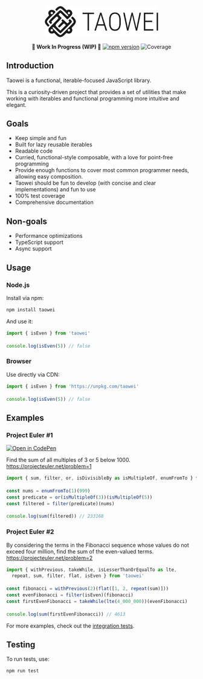 <div align="center">
  <a href="https://github.com/justbyitself/taowei">
    <img src="https://raw.githubusercontent.com/justbyitself/taowei/main/logo.svg" alt="Taowei logo" width="300"/>
  </a>
  
  **🚧 Work In Progress (WIP) 🚧**
  [![npm version](https://img.shields.io/npm/v/taowei.svg)](https://www.npmjs.com/package/taowei) ![Coverage](https://img.shields.io/badge/coverage-100%25-brightgreen)
</div>

## Introduction

Taowei is a functional, iterable-focused JavaScript library.

This is a curiosity-driven project that provides a set of utilities that make working with iterables and functional programming more intuitive and elegant.

## Goals
- Keep simple and fun
- Built for lazy reusable iterables
- Readable code
- Curried, functional-style composable, with a love for point-free programming
- Provide enough functions to cover most common programmer needs, allowing easy composition.
- Taowei should be fun to develop (with concise and clear implementations) and fun to use
- 100% test coverage
- Comprehensive documentation

## Non-goals

- Performance optimizations
- TypeScript support
- Async support

## Usage

### Node.js
Install via npm:
```bash
npm install taowei
```
And use it:
```javascript
import { isEven } from 'taowei'

console.log(isEven(5)) // false
```

### Browser
Use directly via CDN:
```javascript
import { isEven } from 'https://unpkg.com/taowei'

console.log(isEven(5)) // false
```

## Examples

### Project Euler #1
[![Open in CodePen](https://img.shields.io/badge/Open%20in-CodePen-black?logo=codepen)](https://codepen.io/justbyitself/pen/WbQBBEZ?editors=0012)

Find the sum of all multiples of 3 or 5 below 1000.
https://projecteuler.net/problem=1

```js
import { sum, filter, or, isDivisibleBy as isMultipleOf, enumFromTo } from 'taowei'

const nums = enumFromTo(1)(999)
const predicate = or(isMultipleOf(3))(isMultipleOf(5))
const filtered = filter(predicate)(nums)

console.log(sum(filtered)) // 233168
```

### Project Euler #2
By considering the terms in the Fibonacci sequence whose values do not exceed four million, find the sum of the even-valued terms.
https://projecteuler.net/problem=2

```js
import { withPrevious, takeWhile, isLesserThanOrEqualTo as lte, 
  repeat, sum, filter, flat, isEven } from 'taowei'

const fibonacci = withPrevious(2)(flat([1, 2, repeat(sum)]))
const evenFibonacci = filter(isEven)(fibonacci)
const firstEvenFibonacci = takeWhile(lte(4_000_000))(evenFibonacci)

console.log(sum(firstEvenFibonacci)) // 4613
```

For more examples, check out the [integration tests](https://github.com/justbyitself/taowei/tree/main/test/integration).

## Testing

To run tests, use:

```bash
npm run test
```